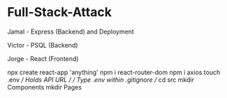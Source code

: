 # Full-Stack-Attack
Jamal - Express (Backend) and Deployment 










Victor - PSQL (Backend) 











Jorge - React (Frontend)

npx create react-app 'anything'
npm i react-router-dom
npm i axios
touch .env */ Holds API URL /*
*/ Type .env within .gitignore /*
cd src
mkdir Components
mkdir Pages
